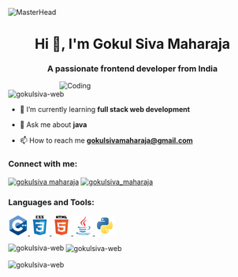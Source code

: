 ![MasterHead](https://miro.medium.com/v2/resize:fit:1400/0*x4rQFjfi0iK3gS1T.gif)
<h1 align="center">Hi 👋, I'm Gokul Siva Maharaja</h1>
<h3 align="center">A passionate frontend developer from India</h3>
<img align="right" alt="Coding" width="400" src="https://www.chawtechsolutions.com/wp-content/uploads/2019/03/developer-dribbble.gif">



<p align="left"> <img src="https://komarev.com/ghpvc/?username=gokulsiva-web&label=Profile%20views&color=0e75b6&style=flat" alt="gokulsiva-web" /> </p>

- 🌱 I’m currently learning **full stack web development**

- 💬 Ask me about **java**

- 📫 How to reach me **gokulsivamaharaja@gmail.com**

<h3 align="left">Connect with me:</h3>
<p align="left">
<a href="https://linkedin.com/in/gokulsiva maharaja" target="blank"><img align="center" src="https://raw.githubusercontent.com/rahuldkjain/github-profile-readme-generator/master/src/images/icons/Social/linked-in-alt.svg" alt="gokulsiva maharaja" height="30" width="40" /></a>
<a href="https://instagram.com/gokulsiva_maharaja" target="blank"><img align="center" src="https://raw.githubusercontent.com/rahuldkjain/github-profile-readme-generator/master/src/images/icons/Social/instagram.svg" alt="gokulsiva_maharaja" height="30" width="40" /></a>
</p>

<h3 align="left">Languages and Tools:</h3>
<p align="left"> <a href="https://www.w3schools.com/cpp/" target="_blank" rel="noreferrer"> <img src="https://raw.githubusercontent.com/devicons/devicon/master/icons/cplusplus/cplusplus-original.svg" alt="cplusplus" width="40" height="40"/> </a> <a href="https://www.w3schools.com/css/" target="_blank" rel="noreferrer"> <img src="https://raw.githubusercontent.com/devicons/devicon/master/icons/css3/css3-original-wordmark.svg" alt="css3" width="40" height="40"/> </a> <a href="https://www.w3.org/html/" target="_blank" rel="noreferrer"> <img src="https://raw.githubusercontent.com/devicons/devicon/master/icons/html5/html5-original-wordmark.svg" alt="html5" width="40" height="40"/> </a> <a href="https://www.java.com" target="_blank" rel="noreferrer"> <img src="https://raw.githubusercontent.com/devicons/devicon/master/icons/java/java-original.svg" alt="java" width="40" height="40"/> </a> <a href="https://www.python.org" target="_blank" rel="noreferrer"> <img src="https://raw.githubusercontent.com/devicons/devicon/master/icons/python/python-original.svg" alt="python" width="40" height="40"/> </a> </p>

<p><img align="left" src="https://github-readme-stats.vercel.app/api/top-langs?username=gokulsiva-web&show_icons=true&locale=en&layout=compact" alt="gokulsiva-web" /></p>

<p>&nbsp;<img align="center" src="https://github-readme-stats.vercel.app/api?username=gokulsiva-web&show_icons=true&locale=en" alt="gokulsiva-web" /></p>

<p><img align="center" src="https://github-readme-streak-stats.herokuapp.com/?user=gokulsiva-web&" alt="gokulsiva-web" /></p>
